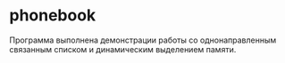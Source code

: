 # phonebook
Программа выполнена демонстрации работы со однонаправленным связанным списком и динамическим выделением памяти.
